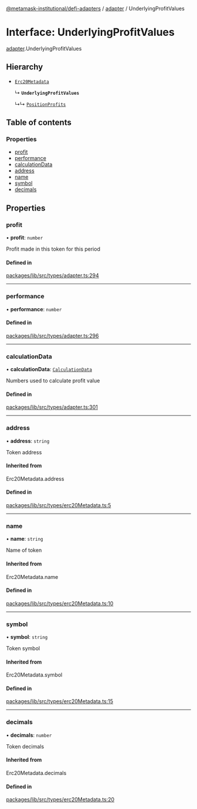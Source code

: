 [@metamask-institutional/defi-adapters](../README.md) / [adapter](../modules/adapter.md) / UnderlyingProfitValues

# Interface: UnderlyingProfitValues

[adapter](../modules/adapter.md).UnderlyingProfitValues

## Hierarchy

- [`Erc20Metadata`](../modules/erc20Metadata.md#erc20metadata)

  ↳ **`UnderlyingProfitValues`**

  ↳↳ [`PositionProfits`](adapter.PositionProfits.md)

## Table of contents

### Properties

- [profit](adapter.UnderlyingProfitValues.md#profit)
- [performance](adapter.UnderlyingProfitValues.md#performance)
- [calculationData](adapter.UnderlyingProfitValues.md#calculationdata)
- [address](adapter.UnderlyingProfitValues.md#address)
- [name](adapter.UnderlyingProfitValues.md#name)
- [symbol](adapter.UnderlyingProfitValues.md#symbol)
- [decimals](adapter.UnderlyingProfitValues.md#decimals)

## Properties

### profit

• **profit**: `number`

Profit made in this token for this period

#### Defined in

[packages/lib/src/types/adapter.ts:294](https://github.com/consensys-vertical-apps/mmi-defi-adapters/blob/main/packages/lib/src/types/adapter.ts#L294)

___

### performance

• **performance**: `number`

#### Defined in

[packages/lib/src/types/adapter.ts:296](https://github.com/consensys-vertical-apps/mmi-defi-adapters/blob/main/packages/lib/src/types/adapter.ts#L296)

___

### calculationData

• **calculationData**: [`CalculationData`](adapter.CalculationData.md)

Numbers used to calculate profit value

#### Defined in

[packages/lib/src/types/adapter.ts:301](https://github.com/consensys-vertical-apps/mmi-defi-adapters/blob/main/packages/lib/src/types/adapter.ts#L301)

___

### address

• **address**: `string`

Token address

#### Inherited from

Erc20Metadata.address

#### Defined in

[packages/lib/src/types/erc20Metadata.ts:5](https://github.com/consensys-vertical-apps/mmi-defi-adapters/blob/main/packages/lib/src/types/erc20Metadata.ts#L5)

___

### name

• **name**: `string`

Name of token

#### Inherited from

Erc20Metadata.name

#### Defined in

[packages/lib/src/types/erc20Metadata.ts:10](https://github.com/consensys-vertical-apps/mmi-defi-adapters/blob/main/packages/lib/src/types/erc20Metadata.ts#L10)

___

### symbol

• **symbol**: `string`

Token symbol

#### Inherited from

Erc20Metadata.symbol

#### Defined in

[packages/lib/src/types/erc20Metadata.ts:15](https://github.com/consensys-vertical-apps/mmi-defi-adapters/blob/main/packages/lib/src/types/erc20Metadata.ts#L15)

___

### decimals

• **decimals**: `number`

Token decimals

#### Inherited from

Erc20Metadata.decimals

#### Defined in

[packages/lib/src/types/erc20Metadata.ts:20](https://github.com/consensys-vertical-apps/mmi-defi-adapters/blob/main/packages/lib/src/types/erc20Metadata.ts#L20)
